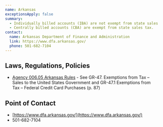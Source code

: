 ```yaml
---
name: Arkansas
exceptionsApply: false
summary:
  - Individually billed accounts (IBA) are not exempt from state sales tax.
  - Centrally billed accounts (CBA) are exempt from state sales tax.
contact:
  name: Arkansas Department of Finance and Administration
  link: https://www.dfa.arkansas.gov/
  phone: 501-682-7104
---
```


## Laws, Regulations, Policies

* [Agency 006.05 Arkansas Rules](https://www.dfa.arkansas.gov/images/uploads/revenuePolicyLegalOffice/et2008_3.pdf) - See GR-47. Exemptions from Tax – Sales to the United States Government and GR-47.1 Exemptions from Tax – Federal Credit Card Purchases (p. 87)

## Point of Contact
- [https://www.dfa.arkansas.gov/](https://www.dfa.arkansas.gov/)
- 501-682-7104
